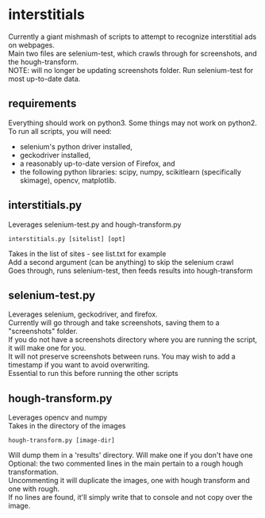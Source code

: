 # interstitials
 Currently a giant mishmash of scripts to attempt to recognize interstitial ads on webpages.  
 Main two files are selenium-test, which crawls through for screenshots, and the hough-transform.  
 NOTE: will no longer be updating screenshots folder. Run selenium-test for most up-to-date data.

requirements
-------------
Everything should work on python3. Some things may not work on python2.
To run all scripts, you will need: 
* selenium's python driver installed, 
* geckodriver installed,
* a reasonably up-to-date version of Firefox, and
* the following python libraries: scipy, numpy, scikitlearn (specifically skimage), opencv, matplotlib.


interstitials.py
----------------
 Leverages selenium-test.py and hough-transform.py  
 ```
 interstitials.py [sitelist] [opt]
 ```
 Takes in the list of sites - see list.txt for example  
 Add a second argument (can be anything) to skip the selenium crawl  
 Goes through, runs selenium-test, then feeds results into hough-transform

selenium-test.py
----------------
 Leverages selenium, geckodriver, and firefox.  
 Currently will go through and take screenshots, saving them to a "screenshots" folder.  
 If you do not have a screenshots directory where you are running the script, it will make one for you.  
 It will not preserve screenshots between runs. You may wish to add a timestamp if you want to avoid overwriting.  
 Essential to run this before running the other scripts
 
hough-transform.py
-----------------
 Leverages opencv and numpy  
 Takes in the directory of the images   
 ``` 
 hough-transform.py [image-dir]
 ```
 Will dump them in a 'results' directory. Will make one if you don't have one  
 Optional: the two commented lines in the main pertain to a rough hough transformation.  
 Uncommenting it will duplicate the images, one with hough transform and one with rough.  
 If no lines are found, it'll simply write that to console and not copy over the image.   
